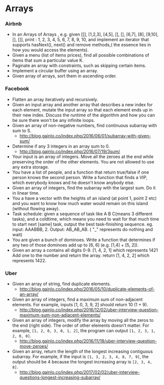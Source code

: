 Arrays
==

### Airbnb

- In an Arrays of Arrays , e.g. given [[], [1,2,3], [4,5], [], [], [6,7], [8], [9,10], [], []], print : 1, 2, 3, 4, 5, 6, 7, 8, 9, 10, and implement an iterator that supports hasNext(), next() and remove methods,( the essence lies in how you would access the elements).
- Given a menu (list of items prices), find all possible combinations of items that sum a particular value K.
- Paginate an array with constraints, such as skipping certain items.
- Implement a circular buffer using an array.
- Given array of arrays, sort them in ascending order.

### Facebook

- Flatten an array iteratively and recursively.
- Given an input array and another array that describes a new index for each element, mutate the input array so that each element ends up in their new index. Discuss the runtime of the algorithm and how you can be sure there won't be any infinite loops.
- Given an array of non-negative numbers, find continuous subarray with sum to S.
  - http://blog.gainlo.co/index.php/2016/06/01/subarray-with-given-sum/
- Determine if any 3 integers in an array sum to 0.
  - http://blog.gainlo.co/index.php/2016/07/19/3sum/
- Your input is an array of integers. Move all the zeroes at the end while preserving the order of the other elements. You are not allowed to use any extra storage.
- You have a list of people, and a function that return true/false if one person knows the second person. Write a function that finds a VIP, which everybody knows and he doesn't know anybody else.
- Given an array of integers, find the subarray with the largest sum. Do it in linear time.
- You a have a vector with the heights of an island (at point 1, point 2 etc) and you want to know how much water would remain on this island (without flowing away).
- Task schedule: given a sequence of task like A B C(means 3 different tasks), and a coldtime, which means you need to wait for that much time to start next [same] task, output the best task-finishing sequence. eg. input: AAABBB, 2. Output: AB_AB_AB. ( "_" represents do nothing and wait)
- You are given a bunch of dominoes. Write a function that determines if any two of those dominoes add up to [6, 6] (e.g. [1,4] + [5, 2]).
- Given an array a contains all digits 0-9. [1, 4, 2, 1] which represents 1421 Add one to the number and return the array. return [1, 4, 2, 2] which represents 1422.

### Uber

- Given an array of string, find duplicate elements.
  - http://blog.gainlo.co/index.php/2016/05/10/duplicate-elements-of-an-array/
- Given an array of integers, find a maximum sum of non-adjacent elements. For example, inputs [1, 0, 3, 9, 2] should return 10 (1 + 9).
  - http://blog.gainlo.co/index.php/2016/12/02/uber-interview-question-maximum-sum-non-adjacent-elements/
- Given an array of integers, modify the array by moving all the zeros to the end (right side). The order of other elements doesn’t matter. For example, `[1, 2, 0, 3, 0, 1, 2]`, the program can output `[1, 2, 3, 1, 2, 0, 0]`.
  - http://blog.gainlo.co/index.php/2016/11/18/uber-interview-question-move-zeroes/
- Given an array, return the length of the longest increasing contiguous subarray. For example, if the input is `[1, 3, 2, 3, 4, 8, 7, 9]`, the output should be 4 because the longest increasing array is `[2, 3, 4, 8]`.
  - http://blog.gainlo.co/index.php/2017/02/02/uber-interview-questions-longest-increasing-subarray/
